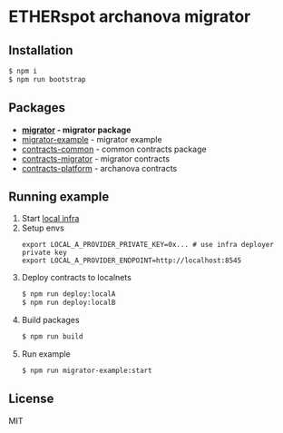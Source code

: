 # ETHERspot archanova migrator

## Installation

```bash
$ npm i
$ npm run bootstrap
```

## Packages

* **[migrator](./packages/migrator) - migrator package**
* [migrator-example](./packages/migrator-example) - migrator example
* [contracts-common](./packages/contracts-common) - common contracts package
* [contracts-migrator](./packages/contracts-migrator) - migrator contracts
* [contracts-platform](./packages/contracts-platform) - archanova contracts

## Running example

1. Start [local infra](https://github.com/etherspot/etherspot-infra)
2. Setup envs
   ```base
   export LOCAL_A_PROVIDER_PRIVATE_KEY=0x... # use infra deployer private key
   export LOCAL_A_PROVIDER_ENDPOINT=http://localhost:8545
   ```
3. Deploy contracts to localnets
   ```bash
   $ npm run deploy:localA
   $ npm run deploy:localB
   ```
4. Build packages
   ```bash
   $ npm run build
   ```
5. Run example
   ```bash
   $ npm run migrator-example:start
   ```

## License

MIT
